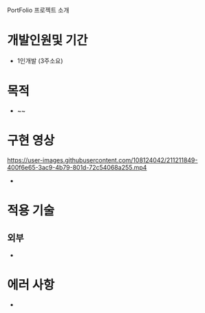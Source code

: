PortFolio 프로젝트 소개


# 개발인원및 기간
- 1인개발 (3주소요)

# 목적
- ~~

# 구현 영상


https://user-images.githubusercontent.com/108124042/211211849-400f6e65-3ac9-4b79-801d-72c54068a255.mp4


- 

# 적용 기술



## 외부

- 


# 에러 사항


- 

